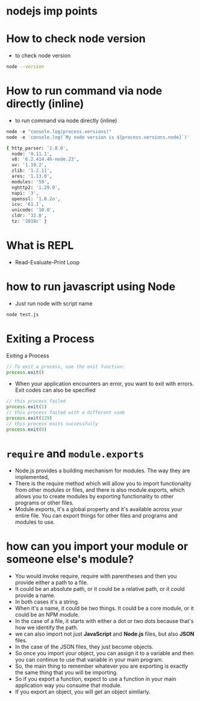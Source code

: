 # nodejs imp points

# How to check node version
- to check node version
``` bash
node --version
```
# How to run command via node directly (inline)
- to run command via node directly (inline)
``` js
node -e "console.log(process.versions)"
node -e 'console.log(`My node version is ${process.versions.node}`)'
```
``` bash
{ http_parser: '2.8.0',
  node: '9.11.1',
  v8: '6.2.414.46-node.23',
  uv: '1.19.2',
  zlib: '1.2.11',
  ares: '1.13.0',
  modules: '59',
  nghttp2: '1.29.0',
  napi: '3',
  openssl: '1.0.2o',
  icu: '61.1',
  unicode: '10.0',
  cldr: '33.0',
  tz: '2018c' }
```
# What is REPL
- Read-Evaluate-Print Loop 

# how to run javascript using Node
- Just run node with script name
``` bash
node test.js
```

# Exiting a Process
Exiting a Process
``` js
// To exit a process, use the exit function:
process.exit()
```
- When your application encounters an error, you want to exit with errors. Exit codes can also be specified

``` javascript
// this process failed
process.exit(1)
// this process failed with a different code
process.exit(129)
// this process exits successfully
process.exit(0)
```
# `require` and `module.exports`
- Node.js provides a building mechanism for modules.
The way they are implemented,
- There is the require method which will allow you
to import functionality from other modules or files,
and there is also module.exports,
which allows you to create modules by exporting
functionality to other programs or other files.
- Module.exports, it's a global property
and it's available across your entire file.
You can export things for other files and programs and modules to use.

# how can you import your module or someone else's module?
- You would invoke require, require with parentheses and then you
provide either a path to a file.
- It could be an absolute path,
  or it could be a relative path,
  or it could provide a name.
- In both cases it's a string.
- When it's a name, it could be two things.
  It could be a core module,
  or it could be an NPM module.
- In the case of a file,
  it starts with either a dot or
  two dots because that's how we identify the path.
- we can also import not just
  **JavaScript** and **Node.js** files,
  but also **JSON** files.
- In the case of the JSON files,
  they just become objects.
- So once you import your object,
  you can assign it to a variable and then you can
  continue to use that variable in your main program.
- So, the main thing to remember
  whatever you are exporting is exactly the same thing
  that you will be importing.
- So if you export a function, expect to use a function in
  your main application way you consume that module.
- If you export an object, you will get an object similarly.
